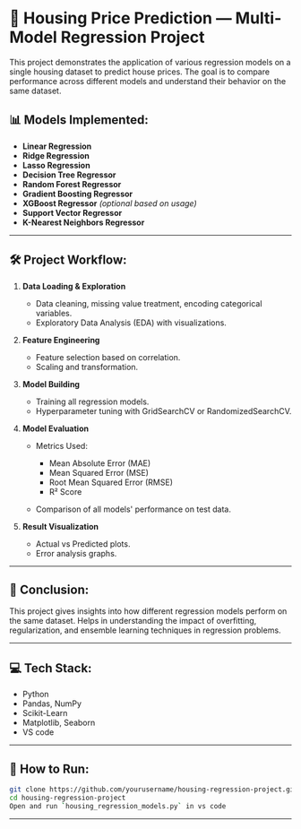 
# 🏡 Housing Price Prediction — Multi-Model Regression Project

This project demonstrates the application of various regression models on a single housing dataset to predict house prices. The goal is to compare performance across different models and understand their behavior on the same dataset.

## 📊 Models Implemented:

* **Linear Regression**
* **Ridge Regression**
* **Lasso Regression**
* **Decision Tree Regressor**
* **Random Forest Regressor**
* **Gradient Boosting Regressor**
* **XGBoost Regressor** *(optional based on usage)*
* **Support Vector Regressor**
* **K-Nearest Neighbors Regressor**

---

## 🛠️ Project Workflow:

1. **Data Loading & Exploration**

   * Data cleaning, missing value treatment, encoding categorical variables.
   * Exploratory Data Analysis (EDA) with visualizations.
2. **Feature Engineering**

   * Feature selection based on correlation.
   * Scaling and transformation.
3. **Model Building**

   * Training all regression models.
   * Hyperparameter tuning with GridSearchCV or RandomizedSearchCV.
4. **Model Evaluation**

   * Metrics Used:

     * Mean Absolute Error (MAE)
     * Mean Squared Error (MSE)
     * Root Mean Squared Error (RMSE)
     * R² Score
   * Comparison of all models' performance on test data.
5. **Result Visualization**

   * Actual vs Predicted plots.
   * Error analysis graphs.

---

## 📝 Conclusion:

This project gives insights into how different regression models perform on the same dataset.
Helps in understanding the impact of overfitting, regularization, and ensemble learning techniques in regression problems.

---

## 💻 Tech Stack:

* Python
* Pandas, NumPy
* Scikit-Learn
* Matplotlib, Seaborn
* VS code 

---

## 📂 How to Run:

```bash
git clone https://github.com/yourusername/housing-regression-project.git  
cd housing-regression-project  
Open and run `housing_regression_models.py` in vs code 
```

---

